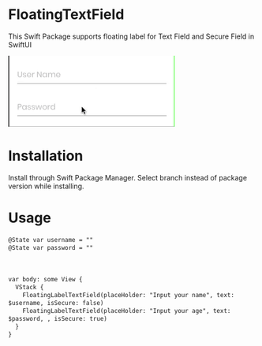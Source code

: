 # FloatingTextField
This Swift Package supports floating label for Text Field and Secure Field in SwiftUI



![Screenshot](./images/example.gif)


# Installation
Install through Swift Package Manager.
Select branch instead of package version while installing.

# Usage

```
@State var username = ""
@State var password = ""



var body: some View {
  VStack {
    FloatingLabelTextField(placeHolder: "Input your name", text: $username, isSecure: false)
    FloatingLabelTextField(placeHolder: "Input your age", text: $password, , isSecure: true)
  }
}

```

